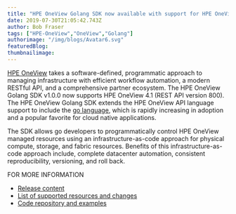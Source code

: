 ```yaml
---
title: "HPE OneView Golang SDK now available with support for HPE OneView 4.1"
date: 2019-07-30T21:05:42.743Z
author: Bob Fraser 
tags: ["HPE-OneView","OneView","Golang"]
authorimage: "/img/blogs/Avatar6.svg"
featuredBlog:
thumbnailimage:
---
```

[HPE OneView](https://hpe.com/info/oneview) takes
a software-defined, programmatic approach to managing infrastructure with efficient workflow automation, a modern RESTful API, and a comprehensive partner ecosystem. The HPE OneView Golang SDK v1.0.0 now supports HPE OneView 4.1 (REST API version 800). The HPE OneView Golang SDK extends the HPE OneView API language support to include the [go language](https://golang.org), which is rapidly increasing in adoption and a popular favorite for cloud native applications.

The SDK allows go developers to programmatically control HPE OneView managed resources using an infrastructure-as-code approach for physical compute, storage, and fabric resources. Benefits of this infrastructure-as-code approach include, complete datacenter automation, consistent reproducibility, versioning, and roll back.

FOR MORE INFORMATION

* [Release content](https://github.com/HewlettPackard/oneview-golang/releases/tag/v1.0.0)
* [List of supported resources and changes](https://github.com/HewlettPackard/oneview-golang/blob/v1.0.0/CHANGELOG.md)
* [Code repository and examples](https://github.com/HewlettPackard/oneview-golang)
